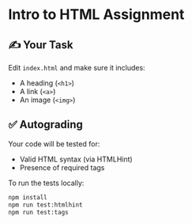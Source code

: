 # Intro to HTML Assignment

## ✍️ Your Task
Edit `index.html` and make sure it includes:
- A heading (`<h1>`)
- A link (`<a>`)
- An image (`<img>`)

## ✅ Autograding
Your code will be tested for:
- Valid HTML syntax (via HTMLHint)
- Presence of required tags

To run the tests locally:
```bash
npm install
npm run test:htmlhint
npm run test:tags


